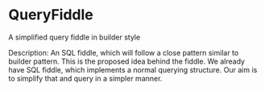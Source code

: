 # QueryFiddle
A simplified query fiddle in builder style


Description: 
An SQL fiddle, which will follow a close pattern similar to builder pattern. This is the proposed idea behind the fiddle. We already have SQL fiddle, which implements a normal querying structure. Our aim is to simplify that and query in a simpler manner.
